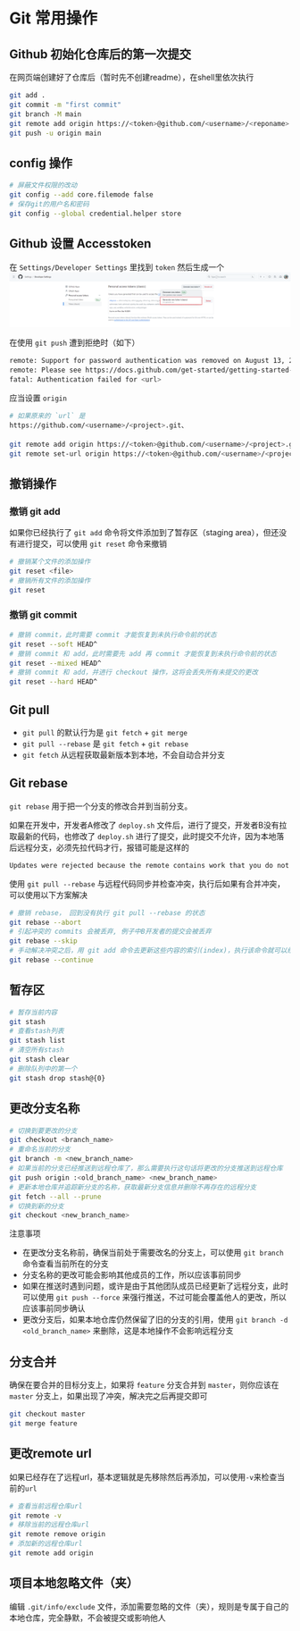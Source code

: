 # Git 常用操作

## Github 初始化仓库后的第一次提交
在网页端创建好了仓库后（暂时先不创建readme），在shell里依次执行
```bash
git add .
git commit -m "first commit"
git branch -M main
git remote add origin https://<token>@github.com/<username>/<reponame>.git
git push -u origin main
```

## config 操作

```bash
# 屏蔽文件权限的改动
git config --add core.filemode false
# 保存git的用户名和密码
git config --global credential.helper store
```
## Github 设置 Accesstoken

在 `Settings/Developer Settings` 里找到 `token` 然后生成一个
![login](/code/basic/git/git_token.jpg)

在使用 `git push` 遭到拒绝时（如下）

```bash
remote: Support for password authentication was removed on August 13, 2021.
remote: Please see https://docs.github.com/get-started/getting-started-with-git/about-remote-repositories#cloning-with-https-urls for information on currently recommended modes of authentication.
fatal: Authentication failed for <url>
```
应当设置 `origin`
```bash
# 如果原来的 `url` 是
https://github.com/<username>/<project>.git、

git remote add origin https://<token>@github.com/<username>/<project>.git     # 设置 origin url
git remote set-url origin https://<token>@github.com/<username>/<project>.git # 更换 origin url
```
## 撤销操作
### 撤销 git add
如果你已经执行了 `git add` 命令将文件添加到了暂存区（staging area），但还没有进行提交，可以使用 `git reset` 命令来撤销
```bash
# 撤销某个文件的添加操作
git reset <file>
# 撤销所有文件的添加操作
git reset
```
### 撤销 git commit
```bash
# 撤销 commit，此时需要 commit 才能恢复到未执行命令前的状态
git reset --soft HEAD^
# 撤销 commit 和 add，此时需要先 add 再 commit 才能恢复到未执行命令前的状态
git reset --mixed HEAD^
# 撤销 commit 和 add，并进行 checkout 操作，这将会丢失所有未提交的更改
git reset --hard HEAD^
```

## Git pull
* `git pull` 的默认行为是 `git fetch` + `git merge`
* `git pull --rebase` 是 `git fetch` + `git rebase`
* `git fetch` 从远程获取最新版本到本地，不会自动合并分支

## Git rebase
`git rebase` 用于把一个分支的修改合并到当前分支。

如果在开发中，开发者A修改了 `deploy.sh` 文件后，进行了提交，开发者B没有拉取最新的代码，也修改了 `deploy.sh` 进行了提交，此时提交不允许，因为本地落后远程分支，必须先拉代码才行，报错可能是这样的
```bash
Updates were rejected because the remote contains work that you do not have locally
```

使用 `git pull --rebase` 与远程代码同步并检查冲突，执行后如果有合并冲突，可以使用以下方案解决
```bash
# 撤销 rebase， 回到没有执行 git pull --rebase 的状态
git rebase --abort
# 引起冲突的 commits 会被丢弃, 例子中B开发者的提交会被丢弃
git rebase --skip
# 手动解决冲突之后，用 git add 命令去更新这些内容的索引(index)，执行该命令就可以线性的连接本地分支和远程分支
git rebase --continue
```
## 暂存区

```bash
# 暂存当前内容
git stash
# 查看stash列表
git stash list
# 清空所有stash
git stash clear
# 删除队列中的第一个
git stash drop stash@{0}
```

## 更改分支名称

```bash
# 切换到要更改的分支
git checkout <branch_name>
# 重命名当前的分支
git branch -m <new_branch_name>
# 如果当前的分支已经推送到远程仓库了，那么需要执行这句话将更改的分支推送到远程仓库
git push origin :<old_branch_name> <new_branch_name>
# 更新本地仓库并追踪新分支的名称，获取最新分支信息并删除不再存在的远程分支
git fetch --all --prune
# 切换到新的分支
git checkout <new_branch_name>
```
注意事项
* 在更改分支名称前，确保当前处于需要改名的分支上，可以使用 `git branch` 命令查看当前所在的分支
* 分支名称的更改可能会影响其他成员的工作，所以应该事前同步
* 如果在推送时遇到问题，或许是由于其他团队成员已经更新了远程分支，此时可以使用 `git push --force` 来强行推送，不过可能会覆盖他人的更改，所以应该事前同步确认
* 更改分支后，如果本地仓库仍然保留了旧的分支的引用，使用 `git branch -d <old_branch_name>` 来删除，这是本地操作不会影响远程分支

## 分支合并
确保在要合并的目标分支上，如果将 `feature` 分支合并到 `master`，则你应该在 `master` 分支上，如果出现了冲突，解决完之后再提交即可
```bash
git checkout master
git merge feature
```

## 更改remote url

如果已经存在了远程url，基本逻辑就是先移除然后再添加，可以使用`-v`来检查当前的`url`
```bash
# 查看当前远程仓库url
git remote -v
# 移除当前的远程仓库url
git remote remove origin
# 添加新的远程仓库url
git remote add origin
```

## 项目本地忽略文件（夹）

编辑 `.git/info/exclude` 文件，添加需要忽略的文件（夹），规则是专属于自己的本地仓库，完全静默，不会被提交或影响他人